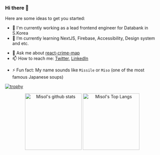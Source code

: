 ### Hi there 👋

<!--
**melancholy14/melancholy14** is a ✨ _special_ ✨ repository because its `README.md` (this file) appears on your GitHub profile.
-->

Here are some ideas to get you started:

- 🔭  I'm currently working as a lead frontend engineer for Databank in S.Korea
- 🌱  I’m currently learning NextJS, Firebase, Accessibility, Design system and etc.
<!--
- 👯 I’m looking to collaborate on ...
- 🤔 I’m looking for help with ...
-->
- 💬  Ask me about [react-crime-map](https://melancholy14.github.io/react-crime-map/)
- 📫  How to reach me: [Twitter](https://twitter.com/msg1y15), [LinkedIn](https://www.linkedin.com/in/melancholy14/)
<!--
- 😄 Pronouns: ...
-->
- ⚡  Fun fact: My name sounds like `Missile` or `Miso` (one of the most famous Japanese soups)

<!--
  By https://github.com/ryo-ma/github-profile-trophy
-->
[![trophy](https://github-profile-trophy.vercel.app/?username=melancholy14&theme=discord&margin-w=5&&no-frame=true)](https://github.com/ryo-ma/github-profile-trophy)

<!--
  By https://github.com/anuraghazra/github-readme-stats
-->
<!-- [![willianrod's wakatime stats](https://github-readme-stats.vercel.app/api/wakatime?username=melancholy14)](https://github.com/anuraghazra/github-readme-stats) -->
<div align="center">
  <img src="https://github-readme-stats.vercel.app/api?username=melancholy14&show_icons=true&theme=tokyonight&hide_title=true" alt="Misol's github stats" height="185px" />
  <img src="https://github-readme-stats.vercel.app/api/top-langs/?username=melancholy14&theme=dracula&layout=compact&card_width=300" alt="Misol's Top Langs" height="185px" />
</div>
